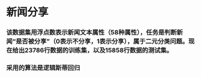 # 新闻分享

### 该数据集用浮点数表示新闻文本属性（58种属性），任务是判断新闻“是否被分享”（0表示不分享，1表示分享），属于二元分类问题。现在给出23786行数据的训练集，以及15858行数据的测试集。
### 采用的算法是逻辑斯蒂回归
